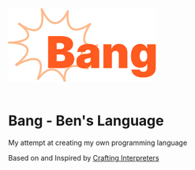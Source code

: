 <img src="./Logo.svg" height="150px" style="margin-bottom:20px">

# Bang - **B**en's L**ang**uage

My attempt at creating my own programming language

Based on and Inspired by [Crafting Interpreters](https://craftinginterpreters.com/)
